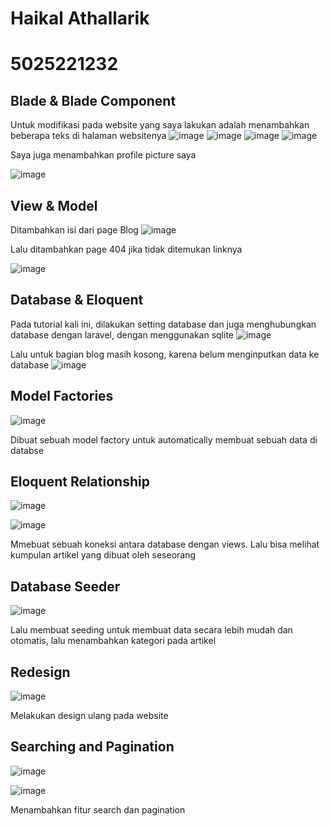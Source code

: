 # Haikal Athallarik
# 5025221232

## Blade & Blade Component 
Untuk modifikasi pada website yang saya lakukan adalah menambahkan beberapa teks di halaman websitenya
![image](https://github.com/user-attachments/assets/13ee409b-b9b1-427f-8764-cdc325546c72)
![image](https://github.com/user-attachments/assets/e9abe15e-6ec4-4274-8bf4-c6d274192782)
![image](https://github.com/user-attachments/assets/04a68e64-b670-4e97-bc83-5c16fc0256c2)
![image](https://github.com/user-attachments/assets/0718886b-cc39-4629-8385-40db8642667b)

Saya juga menambahkan profile picture saya

![image](https://github.com/user-attachments/assets/b19f89be-64d5-417c-bd94-b588c44e9960)

## View & Model
Ditambahkan isi dari page Blog
![image](https://github.com/user-attachments/assets/4ee951aa-9680-4513-a35f-0d338ccc2784)

Lalu ditambahkan page 404 jika tidak ditemukan linknya

![image](https://github.com/user-attachments/assets/70ae462d-f218-4e74-8e79-6b0a23e2cf64)

## Database & Eloquent
Pada tutorial kali ini, dilakukan setting database dan juga menghubungkan database dengan laravel, dengan menggunakan sqlite
![image](https://github.com/user-attachments/assets/5f9a5b3d-f9c1-434b-8746-c73e17e64997)


Lalu untuk bagian blog masih kosong, karena belum menginputkan data ke database
![image](https://github.com/user-attachments/assets/a8db5ca8-576a-4c08-9f37-6fa91132217c)

## Model Factories

![image](https://github.com/user-attachments/assets/997271e1-ebe9-48ee-b5e5-99b92f2ea7bb)

Dibuat sebuah model factory untuk automatically membuat sebuah data di databse

## Eloquent Relationship

![image](https://github.com/user-attachments/assets/3675c3ad-9f3e-4d2d-acab-2fd402fb6e9a)

![image](https://github.com/user-attachments/assets/9c4aab2f-00e8-45e0-864d-d267fbeafea9)

Mmebuat sebuah koneksi antara database dengan views. Lalu bisa melihat kumpulan artikel yang dibuat oleh seseorang

## Database Seeder

![image](https://github.com/user-attachments/assets/ffa6e3f7-8599-45d8-b972-a084f7780160)

Lalu membuat seeding untuk membuat data secara lebih mudah dan otomatis, lalu menambahkan kategori pada artikel

## Redesign

![image](https://github.com/user-attachments/assets/e7466f46-d191-4663-85ff-7a10abea1e67)

Melakukan design ulang pada website

## Searching and Pagination

![image](https://github.com/user-attachments/assets/058230f6-82e5-4e0a-9528-eda9d1c11498)

![image](https://github.com/user-attachments/assets/0fe4598e-aa20-45b7-aee0-9346ca3cd068)

Menambahkan fitur search dan pagination










